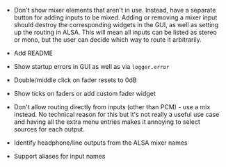 - Don't show mixer elements that aren't in use. Instead, have a separate button
  for adding inputs to be mixed.
  Adding or removing a mixer input should destroy the corresponding widgets in
  the GUI, as well as setting up the routing in ALSA. This will mean all inputs
  can be listed as stereo or mono, but the user can decide which way to route
  it arbitrarily.

- Add README

- Show startup errors in GUI as well as via `logger.error`

- Double/middle click on fader resets to 0dB

- Show ticks on faders or add custom fader widget

- Don't allow routing directly from inputs (other than PCM) - use a mix
  instead. No technical reason for this but it's not really a useful use case
  and having all the extra menu entries makes it annoying to select sources for
  each output.

- Identify headphone/line outputs from the ALSA mixer names

- Support aliases for input names
